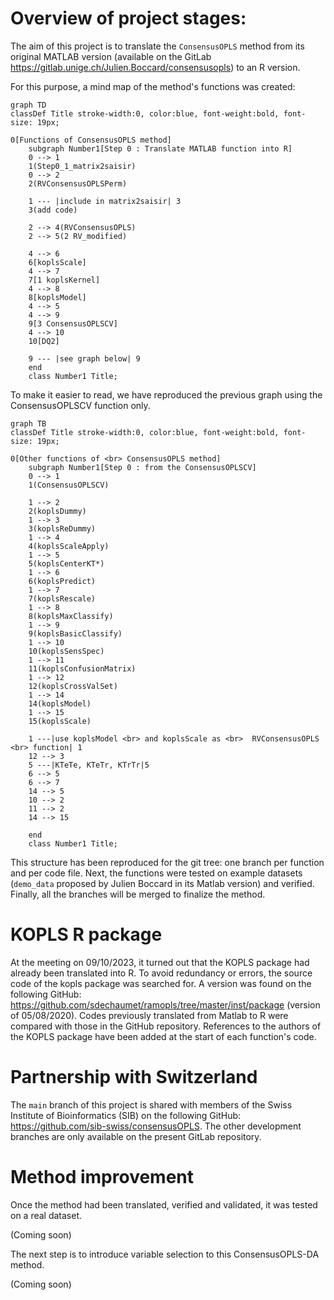 # Overview of project stages:

The aim of this project is to translate the `ConsensusOPLS` method from its 
original MATLAB version (available on the GitLab 
https://gitlab.unige.ch/Julien.Boccard/consensusopls) to an R version.

For this purpose, a mind map of the method's functions was created:

```mermaid
graph TD
classDef Title stroke-width:0, color:blue, font-weight:bold, font-size: 19px;

0[Functions of ConsensusOPLS method]
    subgraph Number1[Step 0 : Translate MATLAB function into R]
    0 --> 1
    1(Step0_1_matrix2saisir) 
    0 --> 2
    2(RVConsensusOPLSPerm)

    1 --- |include in matrix2saisir| 3
    3(add code)

    2 --> 4(RVConsensusOPLS)
    2 --> 5(2 RV_modified)

    4 --> 6
    6[koplsScale]
    4 --> 7
    7[1 koplsKernel]
    4 --> 8
    8[koplsModel]
    4 --> 5
    4 --> 9
    9[3 ConsensusOPLSCV]
    4 --> 10
    10[DQ2]

    9 --- |see graph below| 9
    end
    class Number1 Title;
```

To make it easier to read, we have reproduced the previous graph using the 
ConsensusOPLSCV function only.

```mermaid
graph TB
classDef Title stroke-width:0, color:blue, font-weight:bold, font-size: 19px;

0[Other functions of <br> ConsensusOPLS method]
    subgraph Number1[Step 0 : from the ConsensusOPLSCV]
    0 --> 1
    1(ConsensusOPLSCV) 
	
	1 --> 2
    2(koplsDummy)
    1 --> 3
    3(koplsReDummy)
    1 --> 4
    4(koplsScaleApply)
    1 --> 5
    5(koplsCenterKT*)
    1 --> 6
    6(koplsPredict)
    1 --> 7
    7(koplsRescale)
    1 --> 8
    8(koplsMaxClassify)
    1 --> 9
    9(koplsBasicClassify)
    1 --> 10
    10(koplsSensSpec)
    1 --> 11
    11(koplsConfusionMatrix)
    1 --> 12
    12(koplsCrossValSet)
    1 --> 14
    14(koplsModel)
    1 --> 15
    15(koplsScale)

    1 ---|use koplsModel <br> and koplsScale as <br>  RVConsensusOPLS <br> function| 1
    12 --> 3
    5 ---|KTeTe, KTeTr, KTrTr|5
    6 --> 5
    6 --> 7
    14 --> 5
    10 --> 2
    11 --> 2
	14 --> 15

    end
    class Number1 Title;
```

This structure has been reproduced for the git tree: one branch per function 
and per code file. Next, the functions were tested on example datasets 
(`demo_data` proposed by Julien Boccard in its Matlab version) and verified. 
Finally, all the branches will be merged to finalize the method.

# KOPLS R package

At the meeting on 09/10/2023, it turned out that the KOPLS package had already 
been translated into R. To avoid redundancy or errors, the source code of the 
kopls package was searched for. A version was found on the following GitHub: 
https://github.com/sdechaumet/ramopls/tree/master/inst/package (version of 
05/08/2020). Codes previously translated from Matlab to R were compared with 
those in the GitHub repository. References to the authors of the KOPLS package 
have been added at the start of each function's code.

# Partnership with Switzerland

The `main` branch of this project is shared with members of the Swiss Institute 
of Bioinformatics (SIB) on the following GitHub: 
https://github.com/sib-swiss/consensusOPLS. The other development branches are 
only available on the present GitLab repository.

# Method improvement

Once the method had been translated, verified and validated, it was tested 
on a real dataset.

(Coming soon)

The next step is to introduce variable selection to this ConsensusOPLS-DA 
method.

(Coming soon)
